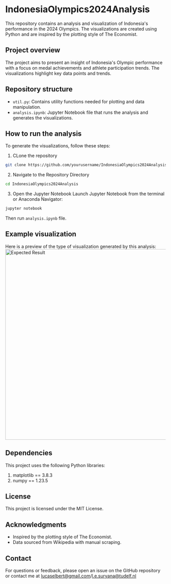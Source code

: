 # IndonesiaOlympics2024Analysis

This repository contains an analysis and visualization of Indonesia's performance in the 2024 Olympics. The visualizations are created using Python and are inspired by the plotting style of The Economist.

## Project overview
The project aims to present an insight of Indonesia's Olympic performance with a focus on medal achievements and athlete participation trends. The visualizations highlight key data points and trends.

## Repository structure
- `util.py`: Contains utility functions needed for plotting and data manipulation.
- `analysis.ipynb`: Jupyter Notebook file that runs the analysis and generates the visualizations.

## How to run the analysis
To generate the visualizations, follow these steps:
1. CLone the repository
```sh
git clone https://github.com/yourusername/IndonesiaOlympics2024Analysis.git
```
2. Navigate to the Repository Directory
```sh
cd IndonesiaOlympics2024Analysis
```
3. Open the Jupyter Notebook
Launch Jupyter Notebook from the terminal or Anaconda Navigator:
```sh
jupyter notebook
```
Then run `analysis.ipynb` file.

## Example visualization
Here is a preview of the type of visualization generated by this analysis:
<img src="expected_result.png" alt="Expected Result" width="600"/>

## Dependencies
This project uses the following Python libraries:
1. matplotlib == 3.8.3
2. numpy == 1.23.5

## License
This project is licensed under the MIT License.

## Acknowledgments
- Inspired by the plotting style of The Economist.
- Data sourced from Wikipedia with manual scraping.
  
## Contact
For questions or feedback, please open an issue on the GitHub repository or contact me at lucaselbert@gmail.com/l.e.suryana@tudelf.nl
